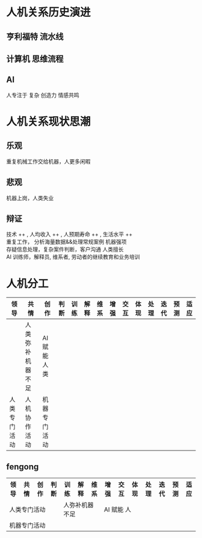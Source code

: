 # 人机关系历史演进 
## 亨利福特  流水线
## 计算机 思维流程
## AI
人专注于 复杂 创造力 情感共鸣   

# 人机关系现状思潮
## 乐观
重复机械工作交给机器，人更多闲暇
## 悲观
机器上岗，人类失业    
## 辩证
技术 ++ , 人均收入 ++ , 人预期寿命 ++ , 生活水平 ++   
重复工作， 分析海量数据&&处理常规案例 机器强项   
存疑信息处理，复杂案件判断，客户沟通  人类擅长    
AI 训练师，解释员, 维系者, 劳动者的继续教育和业务培训    


# 人机分工
| 领导 | 共情 | 创作 | 判断 | 训练 | 解释 | 维系 | 增强 | 交互 | 体现 | 处理 | 迭代 | 预测 | 适应 |
| ---  | --- | --- | ---  | --- | --- | ---  | --- | --- | --- | --- | ---  | ---  | --- |
|                         |  人类弥补机器不足   | AI 赋能 人类     |                         |
| 人类专门活动              |   人机协作活动                       | 机器专门活动              |

## fengong
<table>
	<tr>
	    <th>领导</th>
	    <th>共情</th>
	    <th>创作</th>  
	    <th>判断</th>
	    <th>训练</th>
	    <th>解释</th>  
	    <th>维系</th>
	    <th>增强</th>
	    <th>交互</th>  
	    <th>体现</th>
	    <th>处理</th>
	    <th>迭代</th> 
	    <th>预测</th>
	    <th>适应</th> 
	</tr >
	<tr >
	    <td rowspan="2" colspan="4" >人类专门活动</td>
	</tr>
	<tr > 
	    <td rowspan="1" colspan="3" >人弥补机器不足</td>
	    <td rowspan="1" colspan="3" >AI 赋能 人</td>
	</tr>
	<tr >
	    <td rowspan="2" colspan="4" >机器专门活动</td>
	</tr>
</table>
